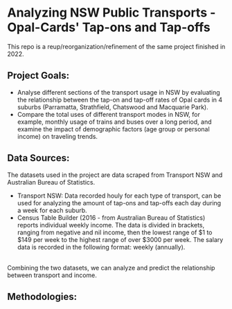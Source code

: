 # Analyzing NSW Public Transports - Opal-Cards' Tap-ons and Tap-offs 

This repo is a reup/reorganization/refinement of the same project finished in 2022.

## Project Goals: 
- Analyse different sections of the transport usage in NSW by evaluating the relationship between the tap-on and tap-off rates of Opal cards in 4 suburbs (Parramatta, Strathfield, Chatswood and Macquarie Park). 
- Compare the total uses of different transport modes in NSW, for example, monthly usage of trains and buses over a long period, and examine the impact of demographic factors (age group or personal income) on traveling trends.

## Data Sources: 
The datasets used in the project are data scraped from Transport NSW and Australian Bureau of Statistics.
<br><ul>
<li> Transport NSW: Data recorded houly for each type of transport, can be used for analyzing the amount of tap-ons and tap-offs each day during a week for each suburb. 
<li> Census Table Builder (2016 - from Australian Bureau of Statistics) reports individual weekly income. The data is divided in brackets, ranging from negative and nil income, then the lowest range of $1 to $149 per week to the highest range of over $3000 per week. The salary data is recorded in the following format: weekly (annually). </ul>
<br> Combining the two datasets, we can analyze and predict the relationship between transport and income.

## Methodologies:
